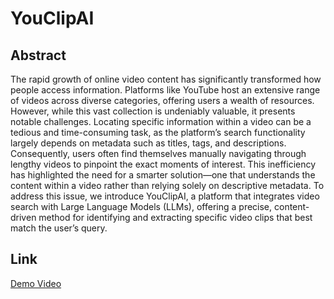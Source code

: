 # YouClipAI

## Abstract
The rapid growth of online video content has significantly transformed how people
access information. Platforms like YouTube host an extensive range of videos
across diverse categories, offering users a wealth of resources. However, while
this vast collection is undeniably valuable, it presents notable challenges. Locating
specific information within a video can be a tedious and time-consuming task, as
the platform’s search functionality largely depends on metadata such as titles, tags,
and descriptions. Consequently, users often find themselves manually navigating
through lengthy videos to pinpoint the exact moments of interest. This inefficiency
has highlighted the need for a smarter solution—one that understands the content
within a video rather than relying solely on descriptive metadata. To address
this issue, we introduce YouClipAI, a platform that integrates video search with
Large Language Models (LLMs), offering a precise, content-driven method for
identifying and extracting specific video clips that best match the user’s query.

## Link
[Demo Video](https://drive.google.com/file/d/1wMWpspFOl6fvAlF8VUh6mp16k-coAtnE/view?usp=sharing)
